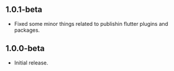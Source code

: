 ## 1.0.1-beta

* Fixed some minor things related to publishin flutter plugins and packages.

## 1.0.0-beta

* Initial release.
